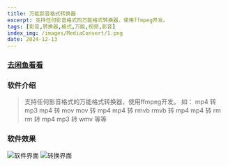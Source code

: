 ```yaml
---
title: 万能影音格式转换器
excerpt: 支持任何影音格式的万能格式转换器，使用ffmpeg开发。
tags: [影音,转换器,格式,万能,视频,影音]
index_img: /images/MediaConvert/1.png
date: 2024-12-13
---
```


### [去闲鱼看看](https://h5.m.goofish.com/item?id=750387232184)

### 软件介绍
> 支持任何影音格式的万能格式转换器，使用ffmpeg开发。
如：
mp4 转 mp3
mp4 转 mov
mov 转 mp4
mp4 转 rmvb
rmvb 转 mp4
mp4 转 rm
rm 转 mp4
mp3 转 wmv
等等

### 软件效果
![软件界面](/images/MediaConvert/1.png)
![转换界面](/images/MediaConvert/2.png)